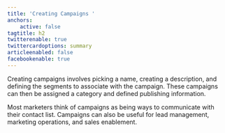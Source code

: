```yaml
---
title: 'Creating Campaigns '
anchors:
    active: false
tagtitle: h2
twitterenable: true
twittercardoptions: summary
articleenabled: false
facebookenable: true
---
```


Creating campaigns involves picking a name, creating a description, and defining the segments to associate with the campaign. These campaigns can then be assigned a category and defined publishing information.

Most marketers think of campaigns as being ways to communicate with their contact list. Campaigns can also be useful for lead management, marketing operations, and sales enablement. 
